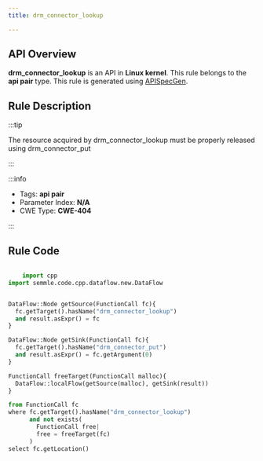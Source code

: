 ```yaml
---
title: drm_connector_lookup

---
```



## API Overview
**drm_connector_lookup** is an API in **Linux kernel**. This rule belongs to the **api pair** type. This rule is generated using [APISpecGen](../../tools/APISpecGen).
## Rule Description

:::tip

The resource acquired by drm_connector_lookup must be properly released using drm_connector_put

:::

:::info

- Tags: **api pair**
- Parameter Index: **N/A**
- CWE Type: **CWE-404**

:::

## Rule Code
```python

    import cpp
import semmle.code.cpp.dataflow.new.DataFlow


DataFlow::Node getSource(FunctionCall fc){
  fc.getTarget().hasName("drm_connector_lookup")
  and result.asExpr() = fc
}

DataFlow::Node getSink(FunctionCall fc){
  fc.getTarget().hasName("drm_connector_put")
  and result.asExpr() = fc.getArgument(0)
}

FunctionCall freeTarget(FunctionCall malloc){
  DataFlow::localFlow(getSource(malloc), getSink(result))
}

from FunctionCall fc
where fc.getTarget().hasName("drm_connector_lookup")
      and not exists(
        FunctionCall free| 
        free = freeTarget(fc)
      )
select fc.getLocation()

    
```